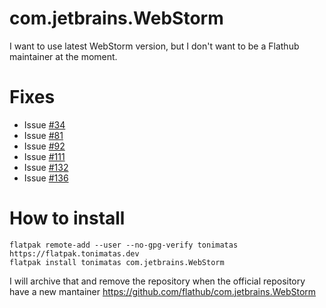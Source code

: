 # com.jetbrains.WebStorm
I want to use latest WebStorm version, but I don't want to be a Flathub maintainer at the moment.

# Fixes
- Issue [#34](https://github.com/flathub/com.jetbrains.WebStorm/issues/34)
- Issue [#81](https://github.com/flathub/com.jetbrains.WebStorm/issues/81)
- Issue [#92](https://github.com/flathub/com.jetbrains.WebStorm/issues/92)
- Issue [#111](https://github.com/flathub/com.jetbrains.WebStorm/issues/111)
- Issue [#132](https://github.com/flathub/com.jetbrains.WebStorm/issues/132)
- Issue [#136](https://github.com/flathub/com.jetbrains.WebStorm/issues/136)

# How to install
```shell
flatpak remote-add --user --no-gpg-verify tonimatas https://flatpak.tonimatas.dev
flatpak install tonimatas com.jetbrains.WebStorm
```
I will archive that and remove the repository when the official repository have a new mantainer https://github.com/flathub/com.jetbrains.WebStorm
